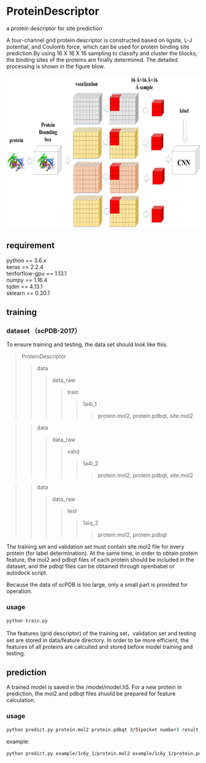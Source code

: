 # ProteinDescriptor
a protein descriptor for site prediction

A four-channel grid protein descriptor is constructed based on ligsite, L-J potential, and Coulomb force, which can be used for protein binding site prediction.By using 16 X 16 X 16 sampling to classify and cluster the blocks, the binding sites of the proteins are finally determined. The detailed processing is shown in the figure blow.

<div align=center><img width="700" height="400" src="https://github.com/595693085/ProteinDescriptor/blob/master/docs/figure1.jpg"/></div>


## requirement
python == 3.6.x  
keras == 2.2.4  
tenforflow-gpu == 1.13.1  
numpy == 1.16.4  
tqdm == 4.13.1  
sklearn == 0.20.1


## training
### dataset （scPDB-2017）
To ensure training and testing, the data set should look like this.  
>ProteinDescriptor
>>data
>>>data_raw
>>>>train
>>>>>1a4i_1
>>>>>>protein.mol2, protein.pdbqt, site.mol2


>>data
>>>data_raw
>>>>valid
>>>>>1a4l_2
>>>>>>protein.mol2, protein.pdbqt, site.mol2


>>data  
>>>data_raw
>>>>test
>>>>>1aiq_2
>>>>>>protein.mol2, protein.pdbqt

The training set and validation set must contain site.mol2 file for every protein (for label determination). At the same time, in order to obtain protein feature, the mol2 and pdbqt files of each protein should be included in the dataset, and the pdbqt files can be obtained through openbabel or autodock script.  

Because the data of scPDB is too large, only a small part is provided for operation.

### usage 
```bash
python train.py
```
The features (grid descriptor) of the training set，validation set and testing set are stored in data/feature directory. In order to be more efficient, the features of all proteins are calculted and stored before model training and testing.

## prediction
A trained model is saved in the /model/model.h5. For a new protein in prediction, the mol2 and pdbqt files shuold be prepared for feature calculation. 
### usage
```bash
python predict.py protein.mol2 protein.pdbqt 3/5(pocket number) result_file
```
example:
```bash
python predict.py example/1c6y_1/protein.mol2 example/1c6y_1/protein.pdbqt 3 results_example/result.txt
```

